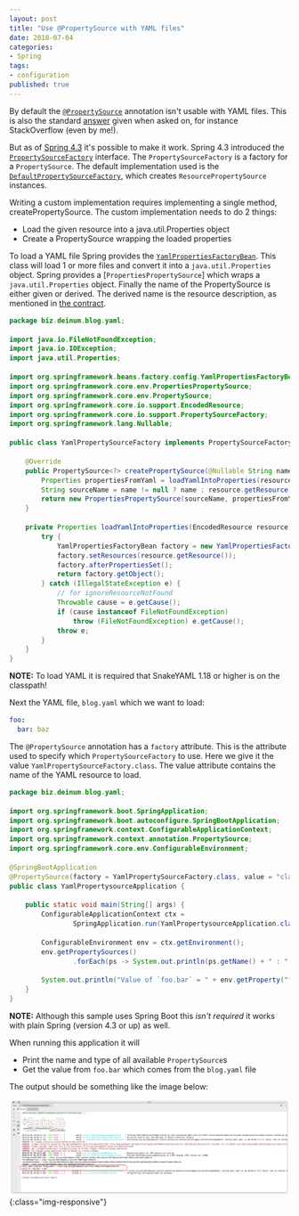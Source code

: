 ```yaml
---
layout: post
title: "Use @PropertySource with YAML files"
date: 2018-07-04
categories:
- Spring
tags:
- configuration
published: true
---
```


By default the [`@PropertySource`][1] annotation isn't usable with YAML files. This is also the standard [answer][6] given when asked on, for instance StackOverflow (even by me!).

But as of [Spring 4.3][7] it's possible to make it work. Spring 4.3 introduced the [`PropertySourceFactory`][3] interface. The `PropertySourceFactory` is a factory for a `PropertySource`. The default implementation used is the [`DefaultPropertySourceFactory`][4], which creates `ResourcePropertySource` instances.

Writing a custom implementation requires implementing a single method, createPropertySource. The custom implementation needs to do 2 things:

* Load the given resource into a java.util.Properties object
* Create a PropertySource wrapping the loaded properties

To load a YAML file Spring provides the [`YamlPropertiesFactoryBean`][5]. This class will load 1 or more files and convert it into a `java.util.Properties` object. Spring provides a [`PropertiesPropertySource`] which wraps a `java.util.Properties` object. Finally the name of the PropertySource is either given or derived. The derived name is the resource description, as mentioned in [the contract][8].  

```java
package biz.deinum.blog.yaml;

import java.io.FileNotFoundException;
import java.io.IOException;
import java.util.Properties;

import org.springframework.beans.factory.config.YamlPropertiesFactoryBean;
import org.springframework.core.env.PropertiesPropertySource;
import org.springframework.core.env.PropertySource;
import org.springframework.core.io.support.EncodedResource;
import org.springframework.core.io.support.PropertySourceFactory;
import org.springframework.lang.Nullable;

public class YamlPropertySourceFactory implements PropertySourceFactory {

    @Override
    public PropertySource<?> createPropertySource(@Nullable String name, EncodedResource resource) throws IOException {
        Properties propertiesFromYaml = loadYamlIntoProperties(resource);
        String sourceName = name != null ? name : resource.getResource().getFilename();
        return new PropertiesPropertySource(sourceName, propertiesFromYaml);
    }

    private Properties loadYamlIntoProperties(EncodedResource resource) throws FileNotFoundException {
        try {
            YamlPropertiesFactoryBean factory = new YamlPropertiesFactoryBean();
            factory.setResources(resource.getResource());
            factory.afterPropertiesSet();
            return factory.getObject();
        } catch (IllegalStateException e) {
            // for ignoreResourceNotFound
            Throwable cause = e.getCause();
            if (cause instanceof FileNotFoundException)
                throw (FileNotFoundException) e.getCause();
            throw e;
        }
    }
}
```

**NOTE:** To load YAML it is required that SnakeYAML 1.18 or higher is on the classpath!

Next the YAML file, `blog.yaml` which we want to load:

```yaml
foo:
  bar: baz
```

The `@PropertySource` annotation has a `factory` attribute. This is the attribute used to specify which `PropertySourceFactory` to use. Here we give it the value `YamlPropertySourceFactory.class`. The value attribute contains the name of the YAML resource to load.

```java
package biz.deinum.blog.yaml;

import org.springframework.boot.SpringApplication;
import org.springframework.boot.autoconfigure.SpringBootApplication;
import org.springframework.context.ConfigurableApplicationContext;
import org.springframework.context.annotation.PropertySource;
import org.springframework.core.env.ConfigurableEnvironment;

@SpringBootApplication
@PropertySource(factory = YamlPropertySourceFactory.class, value = "classpath:blog.yaml")
public class YamlPropertysourceApplication {

    public static void main(String[] args) {
        ConfigurableApplicationContext ctx =
                SpringApplication.run(YamlPropertysourceApplication.class, args);

        ConfigurableEnvironment env = ctx.getEnvironment();
        env.getPropertySources()
                .forEach(ps -> System.out.println(ps.getName() + " : " + ps.getClass()));

        System.out.println("Value of `foo.bar` = " + env.getProperty("foo.bar"));
    }
}
```
**NOTE:** Although this sample uses Spring Boot this _isn't required_ it works with plain Spring (version 4.3 or up) as well.

When running this application it will
* Print the name and type of all available `PropertySource`s
* Get the value from `foo.bar` which comes from the `blog.yaml` file

The output should be something like the image below:

![Output of using YamlPropertySourceFactory](/img/yaml1.png){:class="img-responsive"}

[1]: https://docs.spring.io/spring-framework/docs/current/javadoc-api/org/springframework/context/annotation/PropertySource.html
[2]: https://docs.spring.io/spring-framework/docs/current/javadoc-api/org/springframework/core/env/PropertySource.html
[3]: https://docs.spring.io/spring-framework/docs/current/javadoc-api/org/springframework/core/io/support/PropertySourceFactory.html
[4]: https://docs.spring.io/spring-framework/docs/current/javadoc-api/org/springframework/core/io/support/DefaultPropertySourceFactory.html
[5]: https://docs.spring.io/spring-framework/docs/current/javadoc-api/org/springframework/beans/factory/config/YamlPropertiesFactoryBean.html
[6]: https://stackoverflow.com/questions/43020491/spring-boot-external-configuration-of-property-file
[7]: https://jira.spring.io/browse/SPR-8963
[8]: https://docs.spring.io/spring-framework/docs/current/javadoc-api/org/springframework/context/annotation/PropertySource.html#name--

